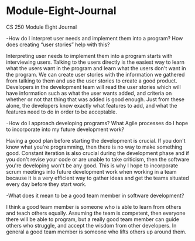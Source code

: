 # Module-Eight-Journal
CS 250 Module Eight Journal


-How do I interpret user needs and implement them into a program? How does creating “user stories” help with this?

Interpreting user needs to implement them into a program starts with interviewing users. Talking to the users directly is the easiest way to learn what the users want in the program and learn what the users don't want in the program. We can create user stories with the information we gathered from talking to them and use the user stories to create a good product. Developers in the development team will read the user stories which will have information such as what the user wants added, and criteria on whether or not that thing that was added is good enough. Just from these alone, the developers know exactly what features to add, and what the features need to do in order to be acceptable.

-How do I approach developing programs? What Agile processes do I hope to incorporate into my future development work?

Having a good plan before starting the development is crucial. If you don't know what you're programming, then there is no way to make something good. Constant iteration is also crucial during the development phase and if you don't revise your code or are unable to take criticism, then the software you're developing won't be any good. This is why I hope to incorporate scrum meetings into future development work when working in a team because it is a very efficient way to gather ideas and get the teams situated every day before they start work.

-What does it mean to be a good team member in software development?

I think a good team member is someone who is able to learn from others and teach others equally. Assuming the team is competent, then everyone there will be able to program, but a really good team member can guide others who struggle, and accept the wisdom from other developers. In general a good team member is someone who lifts others up around them.

